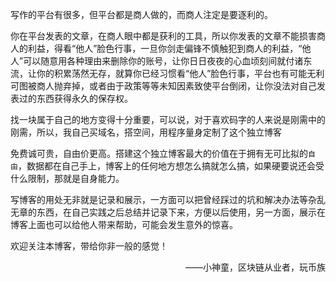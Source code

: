 写作的平台有很多，但平台都是商人做的，而商人注定是要逐利的。

你在平台发表的文章，在商人眼中都是获利的工具，所以你发表的文章不能损害商人的利益，得看“他人”脸色行事，一旦你剑走偏锋不慎触犯到商人的利益，“他人”可以随意用各种理由来删除你的账号，让你日日夜夜的心血顷刻间就付诸东流，让你的积累荡然无存，就算你已经习惯看“他人”脸色行事，平台也有可能无利可图被商人抛弃掉，或者由于政策等等未知因素致使平台倒闭，让你没法对自己发表过的东西获得永久的保存权。

找一块属于自己的地方变得十分重要，可以说，对于喜欢码字的人来说是刚需中的刚需，所以，我自己买域名，搭空间，用程序量身定制了这个独立博客[](https://coinshen.com)

免费诚可贵，自由价更高。搭建这个独立博客最大的价值在于拥有无可比拟的`自由`，数据都在自己手上，博客上的任何地方想怎么搞就怎么搞，如果硬要说还会受什么限制，那就是自身能力。

写博客的用处无非就是记录和展示，一方面可以把曾经踩过的坑和解决办法等杂乱无章的东西，在自己实践之后总结并记录下来，方便以后使用，另一方面，展示在博客上面也可以给他人带来帮助，可能会发生意外的惊喜。

欢迎关注本博客，带给你非一般的感觉！

<p align = "right">——小神童，区块链从业者，玩币族</p>